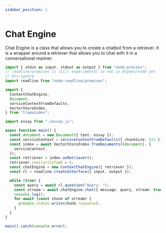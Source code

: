 ```yaml
---
sidebar_position: 1
---
```


# Chat Engine

Chat Engine is a class that allows you to create a chatbot from a retriever. It is a wrapper around a retriever that allows you to chat with it in a conversational manner.

```ts
import { stdin as input, stdout as output } from "node:process";
// readline/promises is still experimental so not in @types/node yet
// @ts-ignore
import readline from "node:readline/promises";

import {
  ContextChatEngine,
  Document,
  serviceContextFromDefaults,
  VectorStoreIndex,
} from "llamaindex";

import essay from "./essay.js";

async function main() {
  const document = new Document({ text: essay });
  const serviceContext = serviceContextFromDefaults({ chunkSize: 512 });
  const index = await VectorStoreIndex.fromDocuments([document], {
    serviceContext,
  });
  const retriever = index.asRetriever();
  retriever.similarityTopK = 5;
  const chatEngine = new ContextChatEngine({ retriever });
  const rl = readline.createInterface({ input, output });

  while (true) {
    const query = await rl.question("Query: ");
    const stream = await chatEngine.chat({ message: query, stream: true });
    console.log();
    for await (const chunk of stream) {
      process.stdout.write(chunk.response);
    }
  }
}

main().catch(console.error);
```
